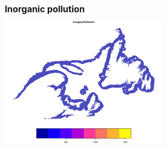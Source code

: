 # Inorganic pollution

<img src="https://github.com/eDrivers/InorganicPollution/blob/master/Figures/inorganicPollution.png" alt="InorganicPollution" width="600"/>
